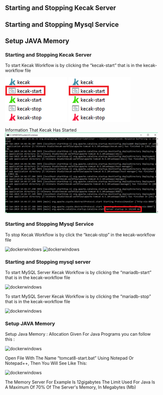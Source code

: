 ## Starting and Stopping Kecak Server
## Starting and Stopping Mysql Service
## Setup JAVA Memory

### Starting and Stopping Kecak Server

To start Kecak Workflow is by clicking the “kecak-start” that is in the kecak-workflow file

<img src="https://raw.githubusercontent.com/kinnara-digital-studio/kecak-workflow/master/docs/assets/kecak-start.png" alt="dockerwindows" />

<img src="https://raw.githubusercontent.com/kinnara-digital-studio/kecak-workflow/master/docs/assets/kecak-start.png" alt="dockerwindows" />


Information That Kecak Has Started
<img src="https://raw.githubusercontent.com/kinnara-digital-studio/kecak-workflow/master/docs/assets/information-kecak-start.png" alt="dockerwindows" />


### Starting and Stopping Mysql Service

To stop Kecak Workflow is by click the “kecak-stop” in the kecak-workflow file

<img src="https://raw.githubusercontent.com/kinnara-digital-studio/kecak-workflow/master/docs/assets/kecak-stop1.png" alt="dockerwindows" />

<img src="https://raw.githubusercontent.com/kinnara-digital-studio/kecak-workflow/master/docs/assets/information-kecak-stop.png" alt="dockerwindows" />


### Starting and Stopping mysql server

To start MySQL Server Kecak Workflow is by clicking the “mariadb-start” that is in the kecak-workflow file

<img src="https://raw.githubusercontent.com/kinnara-digital-studio/kecak-workflow/master/docs/assets/information-mariadb-start.png" alt="dockerwindows" />


To start MySQL Server Kecak Workflow is by clicking the “mariadb-stop” that is in the kecak-workflow file

<img src="https://raw.githubusercontent.com/kinnara-digital-studio/kecak-workflow/master/docs/assets/information-mariadb-stop.png" alt="dockerwindows" />


### Setup JAVA Memory

Setup Java Memory : Allocation Given For Java Programs
you can follow this :

<img src="https://raw.githubusercontent.com/kinnara-digital-studio/kecak-workflow/master/docs/assets/information-tomcat.png" alt="dockerwindows" />

Open File With The Name “tomcat8-start.bat” Using Notepad Or Notepad++, Then You Will See Like This:

<img src="https://raw.githubusercontent.com/kinnara-digital-studio/kecak-workflow/master/docs/assets/information-java.png" alt="dockerwindows" />

The Memory Server For Example Is 12gigabytes
The Limit Used For Java Is A Maximum Of 70% Of The Server's Memory, In Megabytes (Mb)

